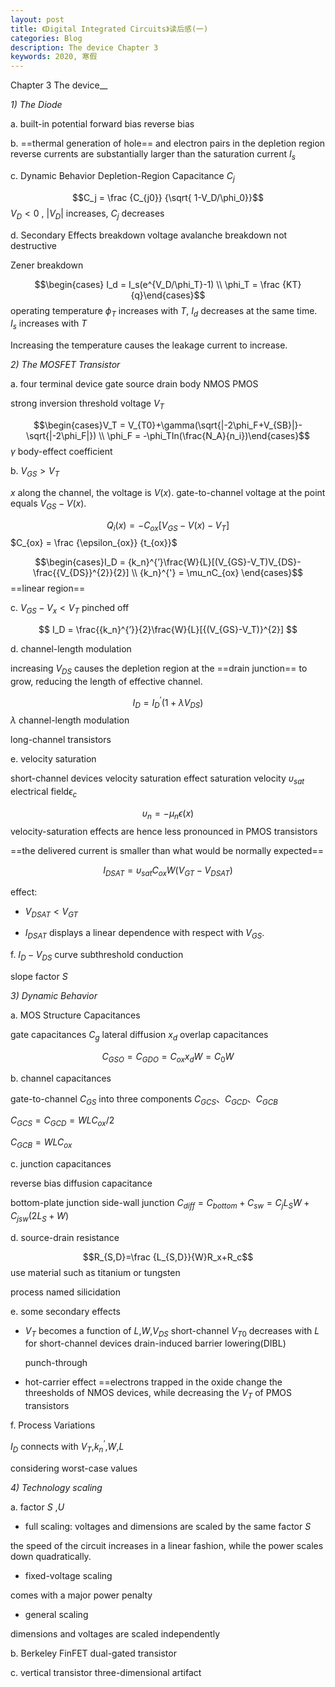 ```yaml
---
layout: post
title: 《Digital Integrated Circuits》读后感(一)
categories: Blog
description: The device Chapter 3
keywords: 2020, 寒假
---
```


Chapter 3  The device__

_1) The Diode_

a. 	built-in potential	forward bias	reverse bias	

b. 	==thermal generation of hole== and electron pairs in the depletion region  reverse currents are substantially larger than the saturation current $I_s$

c. 	Dynamic Behavior	Depletion-Region Capacitance $C_j$

$$C_j = \frac {C_{j0}} {\sqrt{ 1-V_D/\phi_0}}$$		$V_D<0$ , $|V_D|$ increases, $C_j$ decreases

d. 	Secondary Effects	breakdown voltage	avalanche breakdown not destructive

Zener breakdown	

$$\begin{cases} I_d = I_s(e^{V_D/\phi_T}-1) \\ \phi_T = \frac {KT}{q}\end{cases}$$ operating temperature	$\phi_T$ increases with $T$, $I_d$ decreases at the same time.  $I_s$ increases with $T$ 

Increasing the temperature causes the leakage current to increase.

_2) The MOSFET Transistor_

a. 	four terminal device	gate	source	drain	body	NMOS	PMOS

strong inversion	threshold voltage $V_T$

$$\begin{cases}V_T = V_{T0}+\gamma(\sqrt{|-2\phi_F+V_{SB}|}-\sqrt{|-2\phi_F|}) \\ \phi_F = -\phi_TIn(\frac{N_A}{n_i})\end{cases}$$ $\gamma$ body-effect coefficient 

b. 	$V_{GS}>V_T$ 

$x$ along the channel, the voltage is $V(x)$. gate-to-channel voltage at the point equals $V_{GS}-V(x)$. 

$$Q_i(x) = -C_{ox}[V_{GS}-V(x)-V_T]$$   $C_{ox} = \frac {\epsilon_{ox}} {t_{ox}}$ 

$$\begin{cases}I_D = {k_n}^{’}\frac{W}{L}[(V_{GS}-V_T)V_{DS}-\frac{{V_{DS}}^{2}}{2}] \\ {k_n}^{'} = \mu_nC_{ox}   \end{cases}$$ ==linear region==

c. 	$V_{GS}-V_x<V_T$ pinched off 

$$ I_D = \frac{{k_n}^{’}}{2}\frac{W}{L}[{(V_{GS}-V_T)}^{2}] $$ 

d. 	channel-length modulation 

increasing $V_{DS}$ causes the depletion region at the ==drain junction== to grow, reducing the length of effective channel.

$$I_D = {I_D}^{’}(1+\lambda V_{DS})$$ $\lambda$ channel-length modulation

long-channel transistors

e.	 velocity saturation

short-channel devices	velocity saturation effect	saturation velocity $\upsilon_{sat}$  electrical  field$\epsilon_c$

$$\upsilon_n = -\mu_n \epsilon(x)$$  velocity-saturation effects are hence less pronounced in PMOS transistors

==the delivered current is smaller than what would be normally expected==

$$I_{DSAT} = \upsilon_{sat}C_{ox}W(V_{GT}-V_{DSAT})$$ 

effect:

- $V_{DSAT}<V_{GT}$

- $I_{DSAT}$ displays a linear dependence with respect with $V_{GS}$.

f.  	$I_D-V_{DS}$ curve	subthreshold conduction 

slope factor $S$ 

_3) Dynamic Behavior_

a. 	MOS Structure Capacitances

gate capacitances $C_{g}$	lateral diffusion $x_d$ 	overlap capacitances 

$$C_{GSO}=C_{GDO}=C_{ox}x_{d}W=C_{0}W$$

b. 	channel capacitances

gate-to-channel $C_{GS}$ into three components $C_{GCS}$、$C_{GCD}$、$C_{GCB}$

$C_{GCS}=C_{GCD}=WLC_{ox}/2$

$C_{GCB} = WLC_{ox}$

c. 	junction capacitances

reverse bias  diffusion capacitance

bottom-plate junction	side-wall junction	$C_{diff} = C_{bottom}+C_{sw} = C_{j}L_SW+C_{jsw}(2L_S+W)$

d. 	source-drain resistance

$$R_{S,D}=\frac {L_{S,D}}{W}R_x+R_c$$ 	use material such as titanium or tungsten

process named silicidation

e. 	some secondary effects

- $V_T$ becomes a function of $L$,$W$,$V_{DS}$ 	short-channel	$V_{T0}$ decreases with $L$ for short-channel devices	drain-induced barrier lowering(DIBL)

  punch-through

- hot-carrier effect   ==electrons trapped in the oxide change the threesholds of NMOS devices, while decreasing the $V_T$ of PMOS transistors

f. 	Process Variations

$I_D$ connects with $V_T$,${k_n}^{’}$,$W$,$L$

considering worst-case values

_4) Technology scaling_

a. 	factor $S$ ,$U$

- full scaling: voltages and dimensions are scaled by the same factor $S$

the speed of the circuit increases in a linear fashion, while the power scales down quadratically.

- fixed-voltage scaling

comes with a major power penalty

- general scaling

dimensions and voltages are scaled independently

b. 	Berkeley FinFET dual-gated transistor

c. 	vertical transistor three-dimensional artifact


